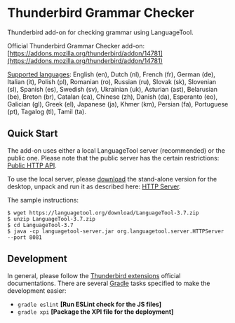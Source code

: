 # Thunderbird Grammar Checker
Thunderbird add-on for checking grammar using LanguageTool.

Official Thunderbird Grammar Checker add-on: [https://addons.mozilla.org/thunderbird/addon/14781](https://addons.mozilla.org/thunderbird/addon/14781)

[Supported languages](https://www.languagetool.org/languages/): English (en), Dutch (nl), French (fr),
German (de), Italian (it), Polish (pl), Romanian (ro), Russian (ru),
Slovak (sk), Slovenian (sl), Spanish (es), Swedish (sv), Ukrainian (uk), Asturian (ast), Belarusian (be),
Breton (br), Catalan (ca), Chinese (zh), Danish (da), Esperanto (eo), Galician (gl), Greek (el),
Japanese (ja), Khmer (km), Persian (fa), Portuguese (pt), Tagalog (tl), Tamil (ta).

## Quick Start

The add-on uses either a local LanguageTool server (recommended) or the public one.
Please note that the public server has the certain restrictions: [Public HTTP API](http://wiki.languagetool.org/public-http-api).

To use the local server, please [download](https://languagetool.org/) the stand-alone version for the desktop, unpack and run it as described here: [HTTP Server](http://wiki.languagetool.org/http-server).

The sample instructions:

    $ wget https://languagetool.org/download/LanguageTool-3.7.zip
    $ unzip LanguageTool-3.7.zip
    $ cd LanguageTool-3.7
    $ java -cp languagetool-server.jar org.languagetool.server.HTTPServer --port 8081

## Development

In general, please follow the [Thunderbird extensions](https://developer.mozilla.org/en-US/Add-ons/Thunderbird) official documentations. There are several [Gradle](https://gradle.org/) tasks specified to make the development easier:

- `gradle eslint` __[Run ESLint check for the JS files]__
- `gradle xpi` __[Package the XPI file for the deployment]__
